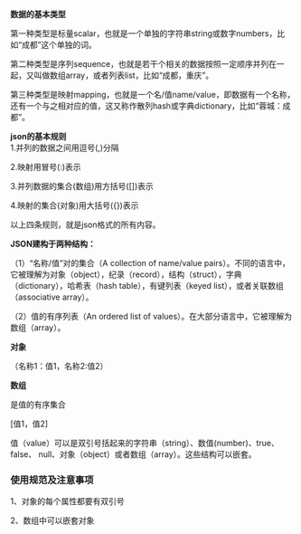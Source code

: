 **数据的基本类型**

第一种类型是标量scalar，也就是一个单独的字符串string或数字numbers，比如“成都”这个单独的词。

第二种类型是序列sequence，也就是若干个相关的数据按照一定顺序并列在一起，又叫做数组array，或者列表list，比如“成都，重庆”。

第三种类型是映射mapping，也就是一个名/值name/value，即数据有一个名称，还有一个与之相对应的值，这又称作散列hash或字典dictionary，比如“蓉城：成都”。

**json的基本规则** \
1.并列的数据之间用逗号(,)分隔

2.映射用冒号(:)表示

3.并列数据的集合(数组)用方括号(\[\])表示

4.映射的集合(对象)用大括号({})表示

以上四条规则，就是json格式的所有内容。

**JSON建构于两种结构：**

（1）“名称/值”对的集合（A collection of name/value pairs）。不同的语言中，它被理解为对象（object），纪录（record），结构（struct），字典（dictionary），哈希表（hash table），有键列表（keyed list），或者关联数组 （associative array）。

（2）值的有序列表（An ordered list of values）。在大部分语言中，它被理解为数组（array）。

**对象**

（名称1：值1，名称2:值2）

**数组**

是值的有序集合

[值1，值2]

值（value）可以是双引号括起来的字符串（string）、数值(number)、true、false、 null、对象（object）或者数组（array）。这些结构可以嵌套。 

### 使用规范及注意事项

1、对象的每个属性都要有双引号

2、数组中可以嵌套对象

